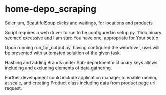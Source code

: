 # home-depo_scraping
Selenium, BeautifulSoup clicks and waitings, for locations and products

Script requires a web driver to run to be configured in setup.py. 11mb binary seemed excessive and I am sure You have one, appropriate for Your setup.

Upon running run_for_output.py, having configured the webdriver, user will be presented with automated soluition of the given task.

Hashing and adding Brands under Sub-department dictionary keys allows including and excluding elements of data gathering.

Further development could include application manager to enable running at scale, and creating Product class including data from product page url request.
